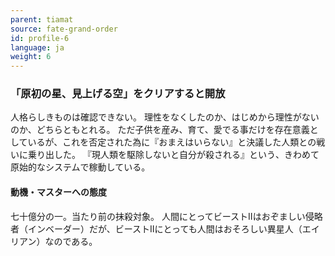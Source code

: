 ```yaml
---
parent: tiamat
source: fate-grand-order
id: profile-6
language: ja
weight: 6
---
```


### 「原初の星、見上げる空」をクリアすると開放

人格らしきものは確認できない。
理性をなくしたのか、はじめから理性がないのか、どちらともとれる。
ただ子供を産み、育て、愛でる事だけを存在意義としているが、これを否定された為に『おまえはいらない』と決議した人類との戦いに乗り出した。
『現人類を駆除しないと自分が殺される』という、きわめて原始的なシステムで稼動している。

#### 動機・マスターへの態度

七十億分の一。当たり前の抹殺対象。
人間にとってビーストⅡはおぞましい侵略者（インベーダー）だが、ビーストⅡにとっても人間はおそろしい異星人（エイリアン）なのである。

